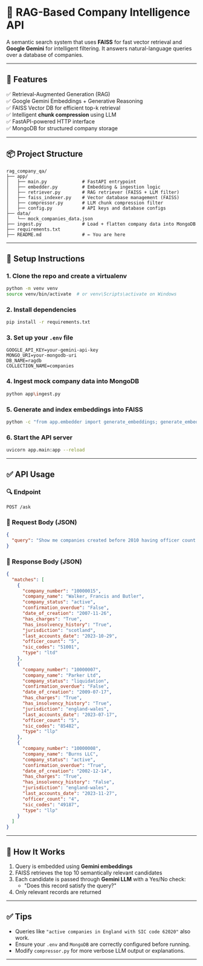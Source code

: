 # 🧠 RAG-Based Company Intelligence API

A semantic search system that uses **FAISS** for fast vector retrieval and **Google Gemini** for intelligent filtering. It answers natural-language queries over a database of companies.

---

## 🚀 Features

✅ Retrieval-Augmented Generation (RAG)  
✅ Google Gemini Embeddings + Generative Reasoning  
✅ FAISS Vector DB for efficient top-k retrieval  
✅ Intelligent **chunk compression** using LLM  
✅ FastAPI-powered HTTP interface  
✅ MongoDB for structured company storage  

---

## 📦 Project Structure

```
rag_company_qa/
├── app/
│   ├── main.py             # FastAPI entrypoint
│   ├── embedder.py         # Embedding & ingestion logic
│   ├── retriever.py        # RAG retriever (FAISS + LLM filter)
│   ├── faiss_indexer.py    # Vector database management (FAISS)
│   ├── compressor.py       # LLM chunk compression filter
│   ├── config.py           # API keys and database configs
├── data/
│   └── mock_companies_data.json
├── ingest.py               # Load + flatten company data into MongoDB
├── requirements.txt
├── README.md               # ← You are here
```

---

## 🧪 Setup Instructions

### 1. Clone the repo and create a virtualenv

```bash
python -m venv venv
source venv/bin/activate  # or venv\Scripts\activate on Windows
```

### 2. Install dependencies

```bash
pip install -r requirements.txt
```

### 3. Set up your `.env` file

```
GOOGLE_API_KEY=your-gemini-api-key
MONGO_URI=your-mongodb-uri
DB_NAME=ragdb
COLLECTION_NAME=companies
```

### 4. Ingest mock company data into MongoDB

```bash
python app\ingest.py
```

### 5. Generate and index embeddings into FAISS

```bash
python -c "from app.embedder import generate_embeddings; generate_embeddings()"
```

### 6. Start the API server

```bash
uvicorn app.main:app --reload
```

---

## ✅ API Usage

### 🔍 Endpoint

```
POST /ask
```

### 🔸 Request Body (JSON)

```json
{
  "query": "Show me companies created before 2010 having officer count grater than 3."
}
```

### 🔹 Response Body (JSON)

```json
{
  "matches": [
    {
      "company_number": "10000015",
      "company_name": "Walker, Francis and Butler",
      "company_status": "active",
      "confirmation_overdue": "False",
      "date_of_creation": "2007-11-26",
      "has_charges": "True",
      "has_insolvency_history": "True",
      "jurisdiction": "scotland",
      "last_accounts_date": "2023-10-29",
      "officer_count": "5",
      "sic_codes": "51001",
      "type": "ltd"
    },
    {
      "company_number": "10000007",
      "company_name": "Parker Ltd",
      "company_status": "liquidation",
      "confirmation_overdue": "False",
      "date_of_creation": "2009-07-17",
      "has_charges": "True",
      "has_insolvency_history": "True",
      "jurisdiction": "england-wales",
      "last_accounts_date": "2023-07-17",
      "officer_count": "5",
      "sic_codes": "85482",
      "type": "llp"
    },
    {
      "company_number": "10000008",
      "company_name": "Burns LLC",
      "company_status": "active",
      "confirmation_overdue": "True",
      "date_of_creation": "2002-12-14",
      "has_charges": "True",
      "has_insolvency_history": "False",
      "jurisdiction": "england-wales",
      "last_accounts_date": "2023-11-27",
      "officer_count": "4",
      "sic_codes": "49187",
      "type": "llp"
    }
  ]
}
```

---

## 🧠 How It Works

1. Query is embedded using **Gemini embeddings**
2. FAISS retrieves the top 10 semantically relevant candidates
3. Each candidate is passed through **Gemini LLM** with a Yes/No check:
   - "Does this record satisfy the query?"
4. Only relevant records are returned

---

## ✅ Tips

- Queries like `"active companies in England with SIC code 62020"` also work.
- Ensure your `.env` and `MongoDB` are correctly configured before running.
- Modify `compressor.py` for more verbose LLM output or explanations.

---
